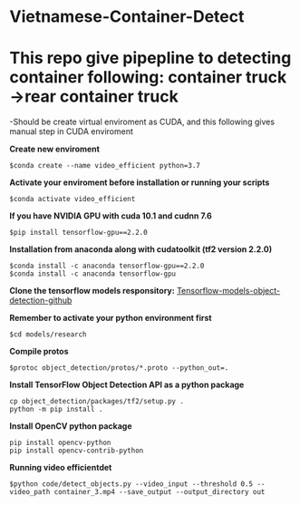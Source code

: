 # Vietnamese-Container-Detect

# This repo give pipepline to detecting container following: container truck ->rear container truck

-Should be create virtual enviroment as CUDA, and this following gives manual step in CUDA enviroment

**Create new enviroment**

    $conda create --name video_efficient python=3.7

**Activate your enviroment before installation or running your scripts**

    $conda activate video_efficient

**If you have NVIDIA GPU with cuda 10.1 and cudnn 7.6**

    $pip install tensorflow-gpu==2.2.0

**Installation from anaconda along with cudatoolkit (tf2 version 2.2.0)**

    $conda install -c anaconda tensorflow-gpu==2.2.0
    $conda install -c anaconda tensorflow-gpu

**Clone the tensorflow models responsitory:** [Tensorflow-models-object-detection-github](https://github.com/tensorflow/models/tree/master/research/object_detection)

**Remember to activate your python environment first**

    $cd models/research

**Compile protos**

    $protoc object_detection/protos/*.proto --python_out=.

**Install TensorFlow Object Detection API as a python package**
```
cp object_detection/packages/tf2/setup.py .
python -m pip install .
```


**Install OpenCV python package**
```
pip install opencv-python
pip install opencv-contrib-python
```

**Running video efficientdet**

    $python code/detect_objects.py --video_input --threshold 0.5 --video_path container_3.mp4 --save_output --output_directory out
